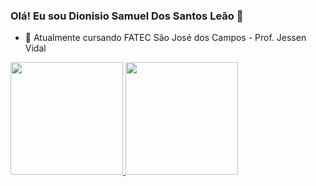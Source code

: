 ### Olá! Eu sou Dionisio Samuel Dos Santos Leão 👋

- 🌱 Atualmente cursando FATEC São José dos Campos - Prof. Jessen Vidal

<div>
  <a href="https://github.com/dsslleagion">
  <img height="180em" src="https://github-readme-stats.vercel.app/api?username=dsslleagion&show_icons=true&theme=dracula&include_all_commits=true&count_private=true"/>
  <img height="180em" src="https://github-readme-stats.vercel.app/api/top-langs/?username=dsslleagion&layout=compact&langs_count=7&theme=dracula"/>
</div>
